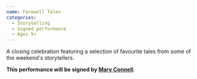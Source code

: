 ```yaml
---
name: Farewell Tales
categories:
  - Storytelling
  - Signed performance
  - Ages 5+
---
```


A closing celebration featuring a selection of favourite tales from some of the weekend's storytellers.


__This performance will be signed by [Mary Connell](../speakers/mary-connell-signer/).__